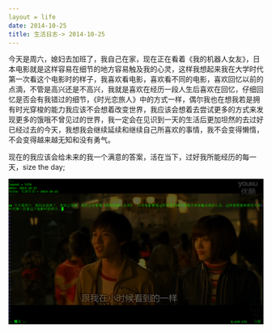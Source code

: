```yaml
---
layout = life
date: 2014-10-25
title: 生活日志-> 2014-10-25
---
```



  今天是周六，媳妇去加班了，我自己在家，现在正在看着《我的机器人女友》，日本电影就是这样容易在细节的地方容易触及我的心灵，这样我想起来我在大学时代第一次看这个电影时的样子，我喜欢看电影，喜欢看不同的电影，喜欢回忆以前的点滴，不管是高兴还是不高兴，我就是喜欢在经历一段人生后喜欢在回忆，仔细回忆是否会有我错过的细节，《时光恋旅人》中的方式一样，偶尔我也在想我若是拥有时光穿梭的能力我应该不会想着改变世界，我应该会想着去尝试更多的方式来发现更多的饿哦不曾见过的世界，我一定会在见识到一天的生活后更加坦然的去过好已经过去的今天，我想我会继续延续和继续自己所喜欢的事情，我不会变得懒惰，不会变得越来越无知和没有勇气。

现在的我应该会给未来的我一个满意的答案，活在当下，过好我所能经历的每一天，size the day;

![2014-10-25](/life/2014/2014Res/2014-10-25.png)
